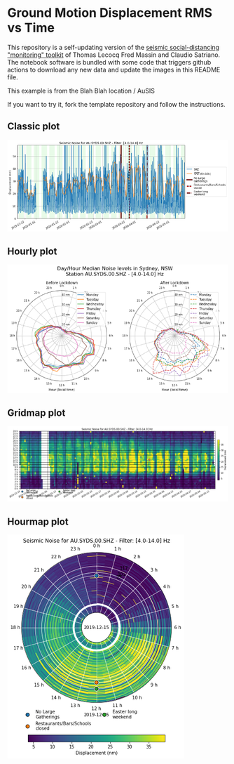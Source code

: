 <!-- #region -->
# Ground Motion Displacement RMS vs Time


This repository is a self-updating version of the [seismic social-distancing "monitoring" toolkit](link) of Thomas Lecocq Fred Massin and Claudio Satriano. The notebook software is bundled with some code that triggers github actions to download any new data and update the images in this README file.

This example is from the Blah Blah location / AuSIS 

If you want to try it, fork the template repository and follow the instructions.
<!-- #endregion -->

## Classic plot

![classic](results/latest.png)

## Hourly plot

![hourly](results/latest-hourly.png)

## Gridmap plot

![gridmap](results/latest-gridmap.png)

## Hourmap plot

![hourmap](results/latest-hourmap.png)



```python

```
